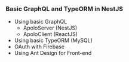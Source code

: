 ### Basic GraphQL and TypeORM in NestJS

- Using basic GraphQL
  - ApoloServer (NestJS)
  - ApoloClient (ReactJS)
- Using basic TypeORM (MySQL)
- OAuth with Firebase
- Using Ant Design for Front-end
